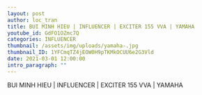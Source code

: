 ```yaml
---
layout: post
author: loc_tran
title: BUI MINH HIEU | INFLUENCER | EXCITER 155 VVA | YAMAHA
youtube_id: GdFO1OZmc7Q
categories: INFLUENCER
thumbnail: /assets/img/uploads/yamaha-.jpg
thumbnail_ID: 1YFCmqTZ4jEOW0H9pTKMkOCUU6e2G3Vld
date: 2021-03-01 12:00:00
intro_paragraph: ""
---
```

BUI MINH HIEU | INFLUENCER | EXCITER 155 VVA | YAMAHA
